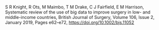 S R Knight, R Ots, M Maimbo, T M Drake, C J Fairfield, E M Harrison, Systematic review of the use of big data to improve surgery in low- and middle-income countries, British Journal of Surgery, Volume 106, Issue 2, January 2019, Pages e62–e72, https://doi.org/10.1002/bjs.11052
